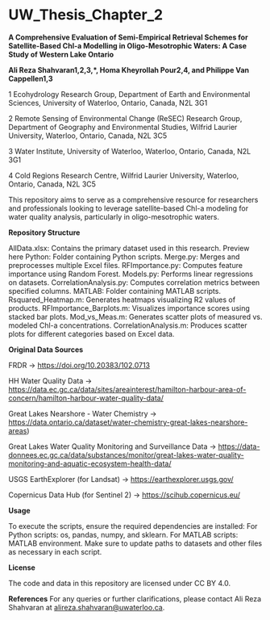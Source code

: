 # UW_Thesis_Chapter_2

**A Comprehensive Evaluation of Semi-Empirical Retrieval Schemes for Satellite-Based Chl-a Modelling in Oligo-Mesotrophic Waters: A Case Study of Western Lake Ontario**


**Ali Reza Shahvaran1,2,3,*, Homa Kheyrollah Pour2,4, and Philippe Van Cappellen1,3**


1 Ecohydrology Research Group, Department of Earth and Environmental Sciences, University of Waterloo, Ontario, Canada, N2L 3G1

2 Remote Sensing of Environmental Change (ReSEC) Research Group, Department of Geography and Environmental Studies, Wilfrid Laurier University, Waterloo, Ontario, Canada, N2L 3C5

3 Water Institute, University of Waterloo, Waterloo, Ontario, Canada, N2L 3G1

4 Cold Regions Research Centre, Wilfrid Laurier University, Waterloo, Ontario, Canada, N2L 3C5



This repository aims to serve as a comprehensive resource for researchers and professionals looking to leverage satellite-based Chl-a modeling for water quality analysis, particularly in oligo-mesotrophic waters.



**Repository Structure**

AllData.xlsx: Contains the primary dataset used in this research. Preview here
Python: Folder containing Python scripts.
  Merge.py: Merges and preprocesses multiple Excel files.
  RFImportance.py: Computes feature importance using Random Forest.
  Models.py: Performs linear regressions on datasets.
  CorrelationAnalysis.py: Computes correlation metrics between specified columns.
MATLAB: Folder containing MATLAB scripts.
  Rsquared_Heatmap.m: Generates heatmaps visualizing R2 values of products.
  RFImportance_Barplots.m: Visualizes importance scores using stacked bar plots.
  Mod_vs_Meas.m: Generates scatter plots of measured vs. modeled Chl-a concentrations.
  CorrelationAnalysis.m: Produces scatter plots for different categories based on Excel data.



**Original Data Sources**

FRDR → https://doi.org/10.20383/102.0713

HH Water Quality Data → https://data.ec.gc.ca/data/sites/areainterest/hamilton-harbour-area-of-concern/hamilton-harbour-water-quality-data/

Great Lakes Nearshore - Water Chemistry → https://data.ontario.ca/dataset/water-chemistry-great-lakes-nearshore-areas) 

Great Lakes Water Quality Monitoring and Surveillance Data → https://data-donnees.ec.gc.ca/data/substances/monitor/great-lakes-water-quality-monitoring-and-aquatic-ecosystem-health-data/

USGS EarthExplorer (for Landsat) → https://earthexplorer.usgs.gov/

Copernicus Data Hub (for Sentinel 2) → https://scihub.copernicus.eu/



**Usage**

To execute the scripts, ensure the required dependencies are installed:
For Python scripts: os, pandas, numpy, and sklearn.
For MATLAB scripts: MATLAB environment.
Make sure to update paths to datasets and other files as necessary in each script.



**License**

The code and data in this repository are licensed under CC BY 4.0.



**References**
For any queries or further clarifications, please contact Ali Reza Shahvaran at alireza.shahvaran@uwaterloo.ca.

